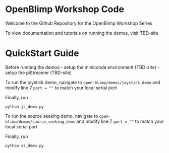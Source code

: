 # OpenBlimp Workshop Code
Welcome to the Github Repository for the OpenBlimp Workshop Series

To view documentation and tutorials on running the demos, visit TBD-site

# QuickStart Guide
  Before running the demos 
    - setup the miniconda environment (TBD-site)
    - setup the piStreamer (TBD-site)
    
  To run the joystick demo, navigate to `open-blimp/demos/joystick_demo` and modify line 7 `port = ""` to match your local serial port
  
  Finally, run
  ```
  python js_demo.py
  ```
  
  To run the source seeking demo, navigate to `open-blimp/demos/source_seeking_demo` and modify line 7 `port = ""` to match your local serial port
  
  Finally, run
  ```
  python ss_demo.py
  ```
  
